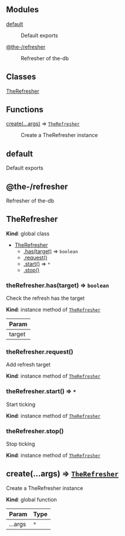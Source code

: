 <!--- Code generated by @the-/script-doc. DO NOT EDIT. -->

## Modules

<dl>
<dt><a href="#module_default">default</a></dt>
<dd><p>Default exports</p>
</dd>
<dt><a href="#module_@the-/refresher">@the-/refresher</a></dt>
<dd><p>Refresher of the-db</p>
</dd>
</dl>

## Classes

<dl>
<dt><a href="#TheRefresher">TheRefresher</a></dt>
<dd></dd>
</dl>

## Functions

<dl>
<dt><a href="#create">create(...args)</a> ⇒ <code><a href="#TheRefresher">TheRefresher</a></code></dt>
<dd><p>Create a TheRefresher instance</p>
</dd>
</dl>

<a name="module_default"></a>

## default
Default exports

<a name="module_@the-/refresher"></a>

## @the-/refresher
Refresher of the-db

<a name="TheRefresher"></a>

## TheRefresher
**Kind**: global class  

* [TheRefresher](#TheRefresher)
    * [.has(target)](#TheRefresher+has) ⇒ <code>boolean</code>
    * [.request()](#TheRefresher+request)
    * [.start()](#TheRefresher+start) ⇒ <code>\*</code>
    * [.stop()](#TheRefresher+stop)

<a name="TheRefresher+has"></a>

### theRefresher.has(target) ⇒ <code>boolean</code>
Check the refresh has the target

**Kind**: instance method of [<code>TheRefresher</code>](#TheRefresher)  

| Param |
| --- |
| target | 

<a name="TheRefresher+request"></a>

### theRefresher.request()
Add refresh target

**Kind**: instance method of [<code>TheRefresher</code>](#TheRefresher)  
<a name="TheRefresher+start"></a>

### theRefresher.start() ⇒ <code>\*</code>
Start ticking

**Kind**: instance method of [<code>TheRefresher</code>](#TheRefresher)  
<a name="TheRefresher+stop"></a>

### theRefresher.stop()
Stop ticking

**Kind**: instance method of [<code>TheRefresher</code>](#TheRefresher)  
<a name="create"></a>

## create(...args) ⇒ [<code>TheRefresher</code>](#TheRefresher)
Create a TheRefresher instance

**Kind**: global function  

| Param | Type |
| --- | --- |
| ...args | <code>\*</code> | 

